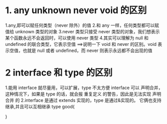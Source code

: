 # 1. any unknown never void 的区别

1.any,即可以赋任何类型（never 除外）的值 2.和 any 一样，任何类型都可以赋值给 unknown 类型的对象
3.never 类型只接受 never 类型的对象，我们想表示某个函数永远不会返回时，可以使用 never 类型 4.其实可以理解为 null 和 undefined 的联合类型，它表示空值
==>说明一下 void 和 never 的区别。void 表示空值，也就是 null 或者 undefined，而 never 则表示永远都不会出现的值

# 2 interface 和 type 的区别

1.能用 interface 就尽量用，可以扩展，type 不太方便
interface 可以 声明合并，这种情况下，如果是 type 的话，就会报 重复定义 的警告，因此是无法实现 声明合并 的
2.interface 是通过 extends 实现的，type 是通过&实现的。 它俩也支持继承,并且可以互相继承
type good{

}

